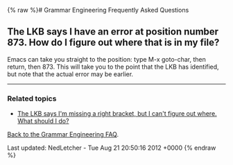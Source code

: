 {% raw %}# Grammar Engineering Frequently Asked Questions

## The LKB says I have an error at position number 873. How do I figure out where that is in my file?

Emacs can take you straight to the position: type M-x goto-char, then
return, then 873. This will take you to the point that the LKB has
identified, but note that the actual error may be earlier.

* * *

### Related topics

- [The LKB says I'm missing a right bracket, but I can't figure out
where. What should I do?](../GeFaqRightBracket)

[Back to the Grammar Engineering FAQ](/GrammarEngineeringFaq).

Last updated: NedLetcher - Tue Aug 21 20:50:16 2012 +0000
{% endraw %}